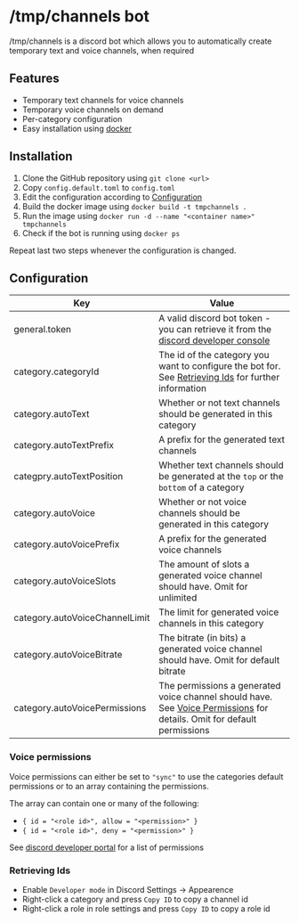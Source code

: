 # /tmp/channels bot

/tmp/channels is a discord bot which allows you to automatically create temporary text and voice channels, when required

## Features
- Temporary text channels for voice channels
- Temporary voice channels on demand
- Per-category configuration
- Easy installation using [docker](https://www.docker.com/)

## Installation
1. Clone the GitHub repository using `git clone <url>`
2. Copy `config.default.toml` to `config.toml`
3. Edit the configuration according to [Configuration](#configuration)
4. Build the docker image using `docker build -t tmpchannels .`
5. Run the image using `docker run -d --name "<container name>" tmpchannels `
6. Check if the bot is running using `docker ps`

Repeat last two steps whenever the configuration is changed.

## Configuration

Key | Value
------------ | -------------
general.token | A valid discord bot token - you can retrieve it from the [discord developer console](https://discord.com/developers/applications)
category.categoryId | The id of the category you want to configure the bot for. See [Retrieving Ids](#retrieving-ids) for further information
category.autoText | Whether or not text channels should be generated in this category
category.autoTextPrefix | A prefix for the generated text channels
categpry.autoTextPosition | Whether text channels should be generated at the `top` or the `bottom` of a category
category.autoVoice | Whether or not voice channels should be generated in this category
category.autoVoicePrefix | A prefix for the generated voice channels
category.autoVoiceSlots | The amount of slots a generated voice channel should have. Omit for unlimited
category.autoVoiceChannelLimit | The limit for generated voice channels in this category
category.autoVoiceBitrate | The bitrate (in bits) a generated voice channel should have. Omit for default bitrate
category.autoVoicePermissions | The permissions a generated voice channel should have. See [Voice Permissions](#voice-permissions) for details. Omit for default permissions

### Voice permissions
Voice permissions can either be set to `"sync"` to use the categories default permissions or to an array containing the permissions.

The array can contain one or many of the following:
- `{ id = "<role id>", allow = "<permission>" }`
- `{ id = "<role id>", deny = "<permission>" }`

See [discord developer portal](https://discord.com/developers/docs/topics/permissions) for a list of permissions

### Retrieving Ids
- Enable `Developer mode` in Discord Settings -> Appearence 
- Right-click a category and press `Copy ID` to copy a channel id
- Right-click a role in role settings and press `Copy ID` to copy a role id

